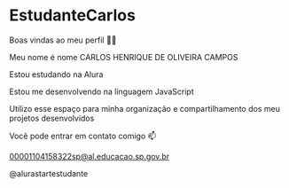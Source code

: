 # EstudanteCarlos

Boas vindas ao meu perfil 💙💙

Meu nome é nome CARLOS HENRIQUE DE OLIVEIRA CAMPOS

Estou estudando na Alura

Estou me desenvolvendo na linguagem JavaScript

Utilizo esse espaço para minha organização e compartilhamento dos meu projetos desenvolvidos

Você pode entrar em contato comigo 📫

00001104158322sp@al.educacao.sp.gov.br

@alurastartestudante

